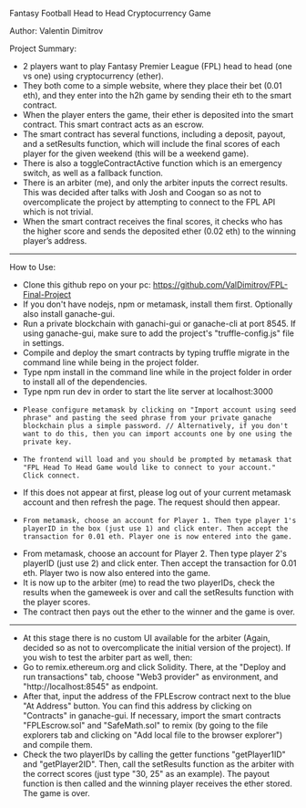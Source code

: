 Fantasy Football Head to Head Cryptocurrency Game 

Author: Valentin Dimitrov

Project Summary: 
-	2 players want to play Fantasy Premier League (FPL) head to head (one vs one) using cryptocurrency (ether). 
-	They both come to a simple website, where they place their bet (0.01 eth), and they enter into the h2h game by sending their eth to the smart contract. 
-	When the player enters the game, their ether is deposited into the smart contract. This smart contract acts as an escrow. 
-	The smart contract has several functions, including a deposit, payout, and a setResults function, which will include the final scores of each player for the given weekend (this will be a weekend game).
-   There is also a toggleContractActive function which is an emergency switch, as well as a fallback function.
-	There is an arbiter (me), and only the arbiter inputs the correct results. This was decided after talks with Josh and Coogan so as not to overcomplicate the project by attempting to connect to the FPL API which is not trivial.
-	When the smart contract receives the final scores, it checks who has the higher score and sends the deposited ether (0.02 eth) to the winning player’s address.
---
How to Use:
-	Clone this github repo on your pc: https://github.com/ValDimitrov/FPL-Final-Project
- If you don't have nodejs, npm or metamask, install them first. Optionally also install ganache-gui.
-	Run a private blockchain with ganachi-gui or ganache-cli at port 8545. If using ganache-gui, make sure to add the project's "truffle-config.js" file in settings.
- 	Compile and deploy the smart contracts by typing truffle migrate in the command line while being in the project folder.
-   Type npm install in the command line while in the project folder in order to install all of the dependencies.
- 	Type npm run dev in order to start the lite server at localhost:3000
-	  Please configure metamask by clicking on "Import account using seed phrase" and pasting the seed phrase from your private ganache blockchain plus a simple password. // Alternatively, if you don't want to do this, then you can import accounts one by one using the private key.
-	  The frontend will load and you should be prompted by metamask that "FPL Head To Head Game would like to connect to your account." Click connect.
- 	If this does not appear at first, please log out of your current metamask account and then refresh the page. The request should then appear. 
-	  From metamask, choose an account for Player 1. Then type player 1's playerID in the box (just use 1) and click enter. Then accept the transaction for 0.01 eth. Player one is now entered into the game.
- 	From metamask, choose an account for Player 2. Then type player 2's playerID (just use 2) and click enter. Then accept the transaction for 0.01 eth. Player two is now also entered into the game.
- 	It is now up to the arbiter (me) to read the two playerIDs, check the results when the gameweek is over and call the setResults function with the player scores. 
-	The contract then pays out the ether to the winner and the game is over.
---
- 	At this stage there is no custom UI available for the arbiter (Again, decided so as not to overcomplicate the initial version of the project). If you wish to test the arbiter part as well, then:
- 	Go to remix.ethereum.org and click Solidity. There, at the "Deploy and run transactions" tab, choose "Web3 provider" as environment, and "http://localhost:8545" as endpoint.
-	After that, input the address of the FPLEscrow contract next to the blue "At Address" button. You can find this address by clicking on "Contracts" in ganache-gui. If necessary, import the smart contracts "FPLEscrow.sol" and "SafeMath.sol" to remix (by going to the file explorers tab and clicking on "Add local file to the browser explorer") and compile them.
-	Check the two playerIDs by calling the getter functions "getPlayer1ID" and "getPlayer2ID". Then, call the setResults function as the arbiter with the correct scores (just type "30, 25" as an example). The payout function is then called and the winning player receives the ether stored. The game is over.

